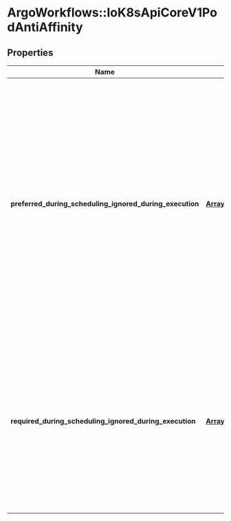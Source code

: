 # ArgoWorkflows::IoK8sApiCoreV1PodAntiAffinity

## Properties
Name | Type | Description | Notes
------------ | ------------- | ------------- | -------------
**preferred_during_scheduling_ignored_during_execution** | [**Array&lt;IoK8sApiCoreV1WeightedPodAffinityTerm&gt;**](IoK8sApiCoreV1WeightedPodAffinityTerm.md) | The scheduler will prefer to schedule pods to nodes that satisfy the anti-affinity expressions specified by this field, but it may choose a node that violates one or more of the expressions. The node that is most preferred is the one with the greatest sum of weights, i.e. for each node that meets all of the scheduling requirements (resource request, requiredDuringScheduling anti-affinity expressions, etc.), compute a sum by iterating through the elements of this field and adding \&quot;weight\&quot; to the sum if the node has pods which matches the corresponding podAffinityTerm; the node(s) with the highest sum are the most preferred. | [optional] 
**required_during_scheduling_ignored_during_execution** | [**Array&lt;IoK8sApiCoreV1PodAffinityTerm&gt;**](IoK8sApiCoreV1PodAffinityTerm.md) | If the anti-affinity requirements specified by this field are not met at scheduling time, the pod will not be scheduled onto the node. If the anti-affinity requirements specified by this field cease to be met at some point during pod execution (e.g. due to a pod label update), the system may or may not try to eventually evict the pod from its node. When there are multiple elements, the lists of nodes corresponding to each podAffinityTerm are intersected, i.e. all terms must be satisfied. | [optional] 


